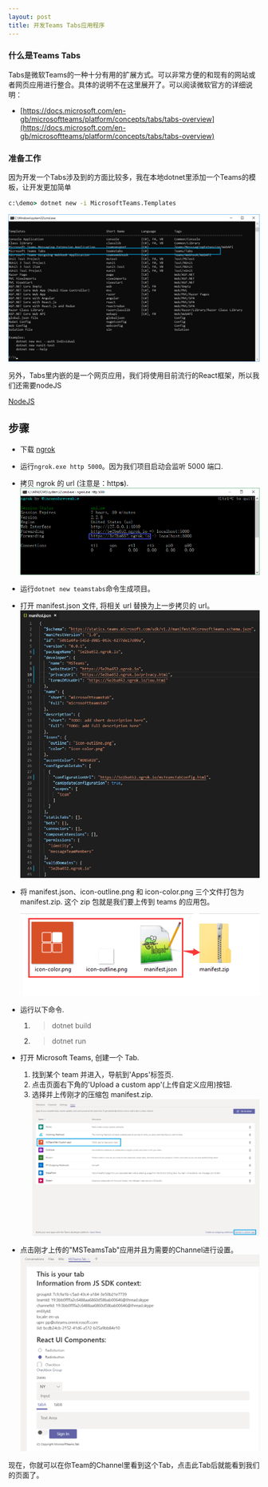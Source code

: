```yaml
---
layout: post
title: 开发Teams Tabs应用程序
---
```


### 什么是Teams Tabs
Tabs是微软Teams的一种十分有用的扩展方式。可以非常方便的和现有的网站或者网页应用进行整合。具体的说明不在这里展开了。可以阅读微软官方的详细说明：
* [https://docs.microsoft.com/en-gb/microsoftteams/platform/concepts/tabs/tabs-overview](https://docs.microsoft.com/en-gb/microsoftteams/platform/concepts/tabs/tabs-overview)

### 准备工作
因为开发一个Tabs涉及到的方面比较多，我在本地dotnet里添加一个Teams的模板，让开发更加简单

```cmd
c:\demo> dotnet new -i MicrosoftTeams.Templates
```

![installed-templates](../images/post20181205/installed-templates.png)

另外，Tabs里内嵌的是一个网页应用，我们将使用目前流行的React框架，所以我们还需要nodeJS

[NodeJS](https://nodejs.org/en/)

## 步骤

- 下载 [ngrok](https://ngrok.com/)
- 运行`ngrok.exe http 5000`。因为我们项目启动会监听 5000 端口.
- 拷贝 ngrok 的 url (注意是：http**s**).
  ![ngrok](../images/post20181205/ngrok.png)

- 运行`dotnet new teamstabs`命令生成项目。

- 打开 manifest.json 文件, 将相关 url 替换为上一步拷贝的 url。
  ![manifest.json](../images/post20181205/manifest_json.png)

- 将 manifest.json、icon-outline.png 和 icon-color.png 三个文件打包为 manifest.zip. 这个 zip 包就是我们要上传到 teams 的应用包。

  ![manifest.zip](../images/post20181205/manifest_zip.png)

- 运行以下命令.

  1. > dotnet build
  2. > dotnet run

- 打开 Microsoft Teams, 创建一个 Tab.

  1. 找到某个 team 并进入，导航到'Apps'标签页.
  2. 点击页面右下角的'Upload a custom app'(上传自定义应用)按钮.
  3. 选择并上传刚才的压缩包 manifest.zip.
     ![UploadACustomApp](../images/post20181205/upload_manifest_zip.png)

- 点击刚才上传的"MSTeamsTab"应用并且为需要的Channel进行设置。
  ![Tab](../images/post20181205/context_reactcomponent.png)

现在，你就可以在你Team的Channel里看到这个Tab，点击此Tab后就能看到我们的页面了。
